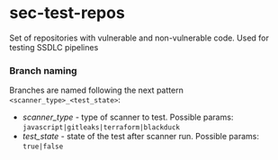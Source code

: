 # sec-test-repos
Set of repositories with vulnerable and non-vulnerable code. Used for testing SSDLC pipelines

### Branch naming
Branches are named following the next pattern `<scanner_type>_<test_state>`:
- *scanner_type* - type of scanner to test. Possible params: `javascript|gitleaks|terraform|blackduck`
- *test_state* - state of the test after scanner run. Possible params: `true|false`